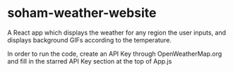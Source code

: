 # soham-weather-website
A React app which displays the weather for any region the user inputs, and displays background GIFs according to the temperature.

In order to run the code, create an API Key through OpenWeatherMap.org and fill in the starred API Key section at the top of App.js

